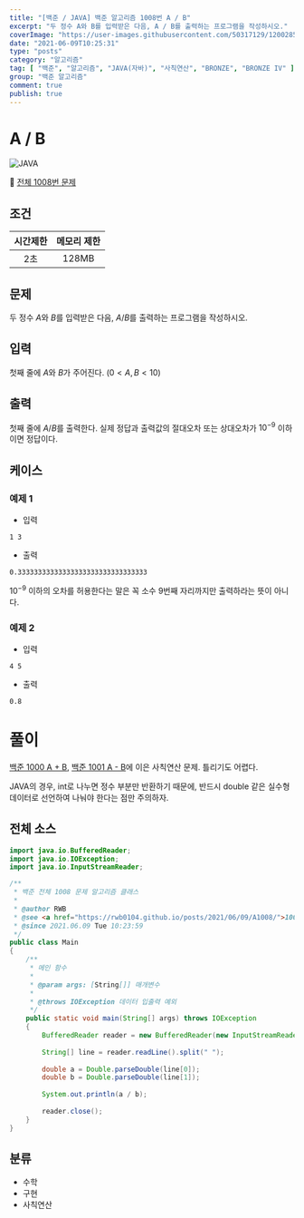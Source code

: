 ```yaml
---
title: "[백준 / JAVA] 백준 알고리즘 1008번 A / B"
excerpt: "두 정수 A와 B를 입력받은 다음, A / B를 출력하는 프로그램을 작성하시오."
coverImage: "https://user-images.githubusercontent.com/50317129/120028591-d5ece480-c02f-11eb-88f0-e14fc647dd81.png"
date: "2021-06-09T10:25:31"
type: "posts"
category: "알고리즘"
tag: [ "백준", "알고리즘", "JAVA(자바)", "사칙연산", "BRONZE", "BRONZE IV" ]
group: "백준 알고리즘"
comment: true
publish: true
---
```


# A / B

![JAVA](https://shields.io/badge/java-JDK%2014-lightgray?logo=java&style=plastic&logoColor=white&labelColor=orange)

🔗 [전체 1008번 문제](https://www.acmicpc.net/problem/1008)

## 조건

| 시간제한 | 메모리 제한 |
| :------: | :---------: |
|   2초    |    128MB    |

## 문제

두 정수 $A$와 $B$를 입력받은 다음, $A / B$를 출력하는 프로그램을 작성하시오.

## 입력

첫째 줄에 $A$와 $B$가 주어진다. $(0 < A, B < 10)$

## 출력

첫째 줄에 $A / B$를 출력한다. 실제 정답과 출력값의 절대오차 또는 상대오차가 $10^{-9}$ 이하이면 정답이다.

## 케이스

### 예제 1

+ 입력

``` tc
1 3
```

+ 출력

``` tc
0.33333333333333333333333333333333
```

$10^{-9}$ 이하의 오차를 허용한다는 말은 꼭 소수 9번째 자리까지만 출력하라는 뜻이 아니다.

### 예제 2

+ 입력

``` tc
4 5
```

+ 출력

``` tc
0.8
```

# 풀이

[백준 1000 A + B](/posts/2021/05/21/A1000/), [백준 1001 A - B](/posts/2021/05/21/A1001/)에 이은 사칙연산 문제. 틀리기도 어렵다.

JAVA의 경우, <span class="deepOrange-A400">int</span>로 나누면 정수 부분만 반환하기 때문에, 반드시 <span class="deepOrange-A400">double</span> 같은 실수형 데이터로 선언하여 나눠야 한다는 점만 주의하자.

## 전체 소스

``` java
import java.io.BufferedReader;
import java.io.IOException;
import java.io.InputStreamReader;

/**
 * 백준 전체 1008 문제 알고리즘 클래스
 *
 * @author RWB
 * @see <a href="https://rwb0104.github.io/posts/2021/06/09/A1008/">1008 풀이</a>
 * @since 2021.06.09 Tue 10:23:59
 */
public class Main
{
	/**
	 * 메인 함수
	 *
	 * @param args: [String[]] 매개변수
	 *
	 * @throws IOException 데이터 입출력 예외
	 */
	public static void main(String[] args) throws IOException
	{
		BufferedReader reader = new BufferedReader(new InputStreamReader(System.in));
		
		String[] line = reader.readLine().split(" ");
		
		double a = Double.parseDouble(line[0]);
		double b = Double.parseDouble(line[1]);
		
		System.out.println(a / b);
		
		reader.close();
	}
}
```

## 분류

* 수학
* 구현
* 사칙연산